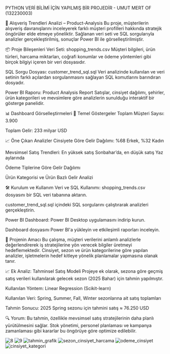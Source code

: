 PYTHON VERİ BİLİMİ İÇİN YAPILMIŞ BİR PROJEDİR - UMUT MERT OF (132230003)


🛒 Alışveriş Trendleri Analizi – Product-Analysis
Bu proje, müşterilerin alışveriş davranışlarını inceleyerek farklı müşteri profilleri hakkında stratejik öngörüler elde etmeye yöneliktir.
Sağlanan veri seti ve SQL sorgularıyla analizler gerçekleştirilmiş, sonuçlar Power BI ile görselleştirilmiştir.

📦 Proje Bileşenleri
Veri Seti: shopping_trends.csv
Müşteri bilgileri, ürün türleri, harcama miktarları, coğrafi konumlar ve ödeme yöntemleri gibi birçok bilgiyi içeren bir veri dosyasıdır.

SQL Sorgu Dosyası: customer_trend_sql.sql
Veri analizinde kullanılan ve veri setinin farklı açılardan sorgulanmasını sağlayan SQL komutlarını barındıran dosyadır.

Power BI Raporu: Product Analysis Report
Satışlar, cinsiyet dağılımı, şehirler, ürün kategorileri ve mevsimlere göre analizlerin sunulduğu interaktif bir gösterge panelidir.

📊 Dashboard Görselleştirmeleri
🎯 Temel Göstergeler
Toplam Müşteri Sayısı: 3.900

Toplam Gelir: 233 milyar USD

📈 Öne Çıkan Analizler
Cinsiyete Göre Gelir Dağılımı: %68 Erkek, %32 Kadın

Mevsimsel Satış Trendleri: En yüksek satış Sonbahar’da, en düşük satış Yaz aylarında

Ödeme Tiplerine Göre Gelir Dağılımı

Ürün Kategorisi ve Ürün Bazlı Gelir Analizi

🛠️ Kurulum ve Kullanım
Veri ve SQL Kullanımı: shopping_trends.csv dosyasını bir SQL veri tabanına aktarın.

customer_trend_sql.sql içindeki SQL sorgularını çalıştırarak analizleri gerçekleştirin.

Power BI Dashboard: Power BI Desktop uygulamasını indirip kurun.

Dashboard dosyasını Power BI'a yükleyin ve etkileşimli raporları inceleyin.

🎯 Projenin Amacı
Bu çalışma, müşteri verilerini anlamlı analizlerle değerlendirerek iş stratejilerine yön verecek bilgiler üretmeyi hedeflemektedir.
Cinsiyet, sezon ve ürün kategorilerine göre yapılan analizler, işletmelerin hedef kitleye yönelik planlamalar yapmasına olanak tanır.

📈 Ek Analiz: Tahminsel Satış Modeli
Projeye ek olarak, sezona göre geçmiş satış verileri kullanılarak gelecek sezon (2025 Bahar) için tahmin yapılmıştır.

Kullanılan Yöntem: Linear Regression (Scikit-learn)

Kullanılan Veri: Spring, Summer, Fall, Winter sezonlarına ait satış toplamları

Tahmin Sonucu: 2025 Spring sezonu için tahmini satış ≈ 76.250 USD

🔍 Yorum: Bu tahmin, özellikle mevsimsel satış stratejilerinin daha planlı yürütülmesini sağlar. Stok yönetimi, personel planlaması ve kampanya zamanlaması gibi kararlar bu öngörüye göre optimize edilebilir.



![8](https://github.com/user-attachments/assets/e65884f3-d17f-40ed-8f1e-f8356fa8c197)
![9](https://github.com/user-attachments/assets/c1b3b4ce-d1e0-4517-920f-94fc5f4db459)
![tahmin_grafik](https://github.com/user-attachments/assets/bee9721a-4fbd-4b50-b5c8-3760965800eb)
![sezon_cinsiyet_harcama](https://github.com/user-attachments/assets/201cdd79-6886-4c2f-a59c-17f679d0e515)
![odeme_cinsiyet](https://github.com/user-attachments/assets/24ebb502-5656-475c-947a-3940638c3d3c)
![cinsiyet_kategori](https://github.com/user-attachments/assets/3ca7b9fe-0832-413a-9043-e4791877e75c)





 
